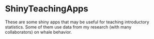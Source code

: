 # ShinyTeachingApps

These are some shiny apps that may be useful for teaching introductory statistics.  Some of them use data from my research (with many collaborators) on whale behavior.
